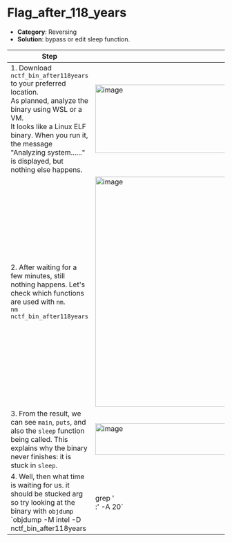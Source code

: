 # Flag_after_118_years

- **Category**: Reversing  
- **Solution**:  bypass or edit sleep function.


| Step | Screenshot |
|------|------------|
|1. Download `nctf_bin_after118years` to your preferred location.<br>As planned, analyze the binary using WSL or a VM.<br>It looks like a Linux ELF binary. When you run it, the message "Analyzing system......" is displayed, but nothing else happens.|<img width="1100" height="158" alt="image" src="https://github.com/user-attachments/assets/e2207beb-79b1-4166-b38a-da274c72c59d" />|
|2. After waiting for a few minutes, still nothing happens. Let's check which functions are used with `nm`.<br>`nm nctf_bin_after118years`|<img width="559" height="533" alt="image" src="https://github.com/user-attachments/assets/fa097159-ea1b-4158-8977-70ac19f91b51" />|
|3. From the result, we can see `main`, `puts`, and also the `sleep` function being called. This explains why the binary never finishes: it is stuck in `sleep`.|<img width="500" height="73" alt="image" src="https://github.com/user-attachments/assets/8dd73724-7919-47fd-bd85-96f84ce6c359" />|
|4. Well, then what time is waiting for us. it should be stucked arg so try looking at the binary with `objdump`<br>`objdump -M intel -D nctf_bin_after118years|grep '<main>:' -A 20`|
